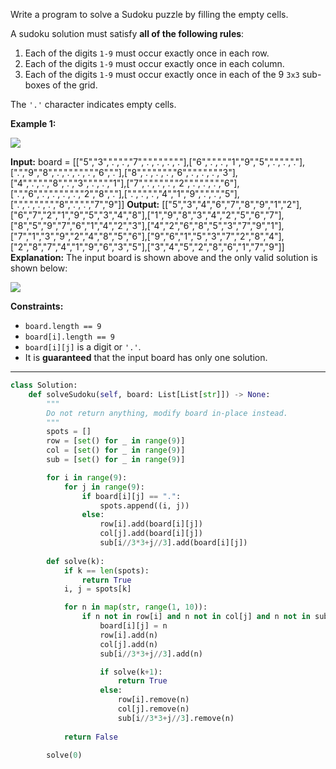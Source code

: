 Write a program to solve a Sudoku puzzle by filling the empty cells.

A sudoku solution must satisfy **all of the following rules**:

1. Each of the digits `1-9` must occur exactly once in each row.
2. Each of the digits `1-9` must occur exactly once in each column.
3. Each of the digits `1-9` must occur exactly once in each of the 9 `3x3` sub-boxes of the grid.

The `'.'` character indicates empty cells.

**Example 1:**

![](https://upload.wikimedia.org/wikipedia/commons/thumb/f/ff/Sudoku-by-L2G-20050714.svg/250px-Sudoku-by-L2G-20050714.svg.png)

**Input:** board = [["5","3",".",".","7",".",".",".","."],["6",".",".","1","9","5",".",".","."],[".","9","8",".",".",".",".","6","."],["8",".",".",".","6",".",".",".","3"],["4",".",".","8",".","3",".",".","1"],["7",".",".",".","2",".",".",".","6"],[".","6",".",".",".",".","2","8","."],[".",".",".","4","1","9",".",".","5"],[".",".",".",".","8",".",".","7","9"]]
**Output:** [["5","3","4","6","7","8","9","1","2"],["6","7","2","1","9","5","3","4","8"],["1","9","8","3","4","2","5","6","7"],["8","5","9","7","6","1","4","2","3"],["4","2","6","8","5","3","7","9","1"],["7","1","3","9","2","4","8","5","6"],["9","6","1","5","3","7","2","8","4"],["2","8","7","4","1","9","6","3","5"],["3","4","5","2","8","6","1","7","9"]]
**Explanation:** The input board is shown above and the only valid solution is shown below:

![](https://upload.wikimedia.org/wikipedia/commons/thumb/3/31/Sudoku-by-L2G-20050714_solution.svg/250px-Sudoku-by-L2G-20050714_solution.svg.png)

**Constraints:**

- `board.length == 9`
- `board[i].length == 9`
- `board[i][j]` is a digit or `'.'`.
- It is **guaranteed** that the input board has only one solution.

---

```python
class Solution:
    def solveSudoku(self, board: List[List[str]]) -> None:
        """
        Do not return anything, modify board in-place instead.
        """
        spots = []
        row = [set() for _ in range(9)]
        col = [set() for _ in range(9)]
        sub = [set() for _ in range(9)]

        for i in range(9):
            for j in range(9):
                if board[i][j] == ".":
                    spots.append((i, j))
                else:
                    row[i].add(board[i][j])
                    col[j].add(board[i][j])
                    sub[i//3*3+j//3].add(board[i][j])
        
        def solve(k):
            if k == len(spots):
                return True
            i, j = spots[k]

            for n in map(str, range(1, 10)):
                if n not in row[i] and n not in col[j] and n not in sub[i//3*3+j//3]:
                    board[i][j] = n
                    row[i].add(n)
                    col[j].add(n)
                    sub[i//3*3+j//3].add(n)

                    if solve(k+1):
                        return True
                    else:
                        row[i].remove(n)
                        col[j].remove(n)
                        sub[i//3*3+j//3].remove(n)
            
            return False
        
        solve(0)
```
